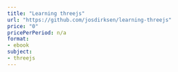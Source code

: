 ```yaml
---
title: "Learning threejs"
url: "https://github.com/josdirksen/learning-threejs"
price: "0"
pricePerPeriod: n/a
format: 
- ebook
subject: 
- threejs
---
```

